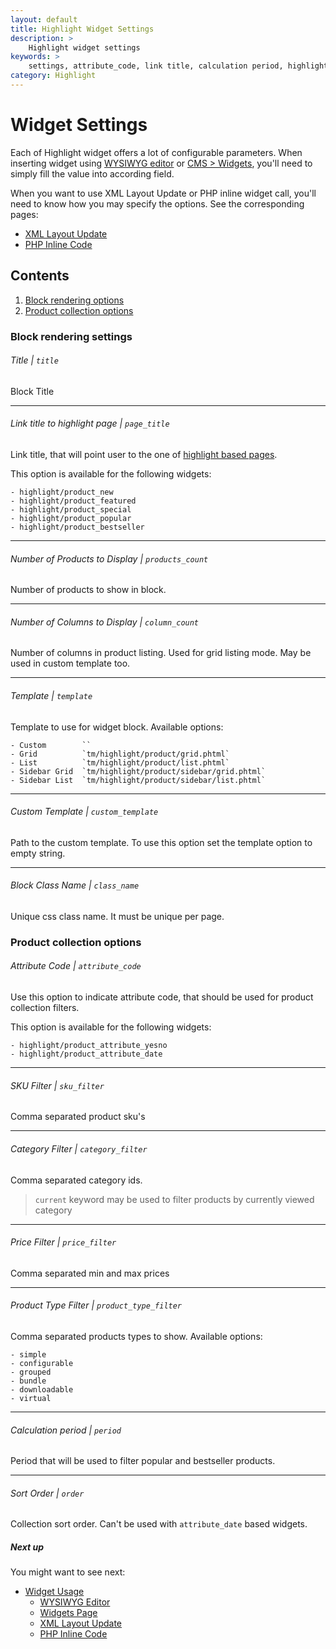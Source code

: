 ```yaml
---
layout: default
title: Highlight Widget Settings
description: >
    Highlight widget settings
keywords: >
    settings, attribute_code, link title, calculation period, highlight sort order
category: Highlight
---
```


# Widget Settings

Each of Highlight widget offers a lot of configurable parameters. When 
inserting widget using [WYSIWYG editor][usage_wysiwyg_editor] or 
[CMS > Widgets][usage_widgets_page], you'll need to simply fill the value into
according field.

When you want to use XML Layout Update or PHP inline widget call, you'll need to 
know how you may specify the options. See the corresponding pages:

- [XML Layout Update][usage_xml_update]
- [PHP Inline Code][usage_php]

## Contents

1. [Block rendering options](#block-rendering-options)
2. [Product collection options](#product-collection-options)

### Block rendering settings

###### Title | `title`

Block Title

---

###### Link title to highlight page | `page_title`

Link title, that will point user to the one of [highlight based pages][pages].

This option is available for the following widgets:

```
- highlight/product_new
- highlight/product_featured
- highlight/product_special
- highlight/product_popular
- highlight/product_bestseller
```

---

###### Number of Products to Display | `products_count`

Number of products to show in block.

---

###### Number of Columns to Display | `column_count`

Number of columns in product listing. Used for grid listing mode. May be used 
in custom template too.

---

###### Template | `template`

Template to use for widget block. Available options:

```
- Custom        ``
- Grid          `tm/highlight/product/grid.phtml`
- List          `tm/highlight/product/list.phtml`
- Sidebar Grid  `tm/highlight/product/sidebar/grid.phtml`
- Sidebar List  `tm/highlight/product/sidebar/list.phtml`
```

---

###### Custom Template | `custom_template`

Path to the custom template. To use this option set the template option to empty 
string.

---

###### Block Class Name | `class_name`

Unique css class name. It must be unique per page.

### Product collection options

###### Attribute Code | `attribute_code`

Use this option to indicate attribute code, that should be used for product 
collection filters.

This option is available for the following widgets:

```
- highlight/product_attribute_yesno
- highlight/product_attribute_date
```

---

###### SKU Filter | `sku_filter`

Comma separated product sku's

---

###### Category Filter | `category_filter`

Comma separated category ids. 

> `current` keyword may be used to filter products by currently viewed category

---

###### Price Filter  | `price_filter`

Comma separated min and max prices

---

###### Product Type Filter | `product_type_filter`

Comma separated products types to show. Available options:

```
- simple
- configurable
- grouped
- bundle
- downloadable
- virtual
```

---

###### Calculation period | `period`

Period that will be used to filter popular and bestseller products.

---

###### Sort Order | `order`

Collection sort order. Can't be used with `attribute_date` based widgets.

##### Next up

You might want to see next: 

- [Widget Usage](/m1/highlight/widgets/usage/)
    - [WYSIWYG Editor](/m1/highlight/widgets/usage/#wysiwyg-editor)
    - [Widgets Page](/m1/highlight/widgets/usage/#widgets-page)
    - [XML Layout Update](/m1/highlight/widgets/usage/#xml-layout-update)
    - [PHP Inline Code](/m1/highlight/widgets/usage/#php-inline-code)

[pages]: /m1/highlight/pages/
[usage_wysiwyg_editor]: /m1/highlight/widgets/usage/#wysiwyg-editor
[usage_widgets_page]: /m1/highlight/widgets/usage/#widgets-page
[usage_xml_update]: /m1/highlight/widgets/usage/#xml-layout-update
[usage_php]: /m1/highlight/widgets/usage/#php-inline-code
